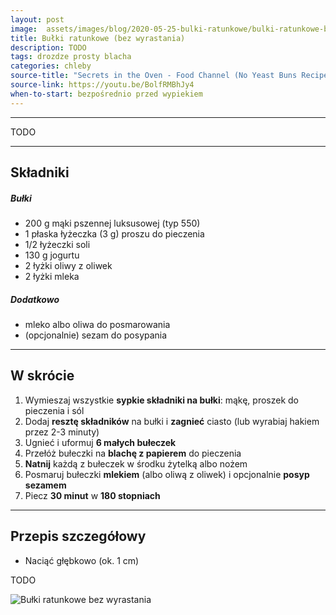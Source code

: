 ```yaml
---
layout: post
image:  assets/images/blog/2020-05-25-bulki-ratunkowe/bulki-ratunkowe-bez-wyrastania.jpg
title: Bułki ratunkowe (bez wyrastania)
description: TODO
tags: drozdze prosty blacha
categories: chleby
source-title: "Secrets in the Oven - Food Channel (No Yeast Buns Recipe)"
source-link: https://youtu.be/BolfRMBhJy4
when-to-start: bezpośrednio przed wypiekiem
---
```


-----

TODO

-----

## Składniki

##### Bułki

* 200 g mąki pszennej luksusowej (typ 550)
* 1 płaska łyżeczka (3 g) proszu do pieczenia
* 1/2 łyżeczki soli
* 130 g jogurtu
* 2 łyżki oliwy z oliwek
* 2 łyżki mleka

##### Dodatkowo

* mleko albo oliwa do posmarowania
* (opcjonalnie) sezam do posypania

-----

## W skrócie

1. Wymieszaj wszystkie **sypkie składniki na bułki**: mąkę, proszek do pieczenia i sól
2. Dodaj **resztę składników** na bułki i **zagnieć** ciasto (lub wyrabiaj hakiem przez 2-3 minuty)
3. Ugnieć i uformuj **6 małych bułeczek**
4. Przełóż bułeczki na **blachę z papierem** do pieczenia
5. **Natnij** każdą z bułeczek w środku żytelką albo nożem
6. Posmaruj bułeczki **mlekiem** (albo oliwą z oliwek) i opcjonalnie **posyp sezamem**
7. Piecz **30 minut** w **180 stopniach**

-----

## Przepis szczegółowy

* Naciąć głębkowo (ok. 1 cm)

TODO

![Bułki ratunkowe bez wyrastania](/assets/images/blog/2020-05-25-bulki-ratunkowe/bulki-ratunkowe-bez-wyrastania-gotowe.jpg)

